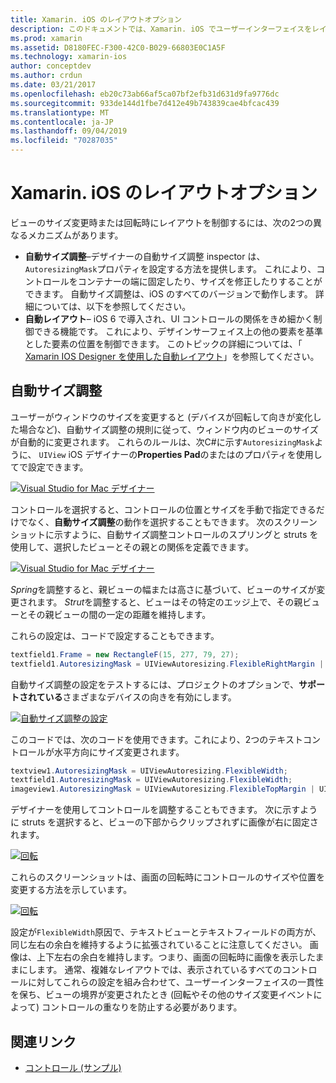 ```yaml
---
title: Xamarin. iOS のレイアウトオプション
description: このドキュメントでは、Xamarin. iOS でユーザーインターフェイスをレイアウトするさまざまな方法について説明します。 自動サイズ調整と自動レイアウトについて説明します。
ms.prod: xamarin
ms.assetid: D8180FEC-F300-42C0-B029-66803E0C1A5F
ms.technology: xamarin-ios
author: conceptdev
ms.author: crdun
ms.date: 03/21/2017
ms.openlocfilehash: eb20c73ab66af5ca07bf2efb31d631d9fa9776dc
ms.sourcegitcommit: 933de144d1fbe7d412e49b743839cae4bfcac439
ms.translationtype: MT
ms.contentlocale: ja-JP
ms.lasthandoff: 09/04/2019
ms.locfileid: "70287035"
---
```

# <a name="layout-options-in-xamarinios"></a>Xamarin. iOS のレイアウトオプション

ビューのサイズ変更時または回転時にレイアウトを制御するには、次の2つの異なるメカニズムがあります。

- **自動サイズ調整**–デザイナーの自動サイズ調整 inspector は、 `AutoresizingMask`プロパティを設定する方法を提供します。 これにより、コントロールをコンテナーの端に固定したり、サイズを修正したりすることができます。 自動サイズ調整は、iOS のすべてのバージョンで動作します。 詳細については、以下を参照してください。
- **自動レイアウト**– iOS 6 で導入され、UI コントロールの関係をきめ細かく制御できる機能です。 これにより、デザインサーフェイス上の他の要素を基準とした要素の位置を制御できます。 このトピックの詳細については、「 [Xamarin IOS Designer を使用した自動レイアウト](~/ios/user-interface/designer/designer-auto-layout.md)」を参照してください。

## <a name="autosizing"></a>自動サイズ調整

ユーザーがウィンドウのサイズを変更すると (デバイスが回転して向きが変化した場合など)、自動サイズ調整の規則に従って、ウィンドウ内のビューのサイズが自動的に変更されます。 これらのルールは、次C#に示す`AutoresizingMask`ように、 `UIView` iOS デザイナーの**Properties Pad**のまたはのプロパティを使用してで設定できます。

 [![](layout-options-images/image41.png "Visual Studio for Mac デザイナー")](layout-options-images/image41.png#lightbox)

コントロールを選択すると、コントロールの位置とサイズを手動で指定できるだけでなく、**自動サイズ調整**の動作を選択することもできます。 次のスクリーンショットに示すように、自動サイズ調整コントロールのスプリングと struts を使用して、選択したビューとその親との関係を定義できます。

 [![](layout-options-images/image42.png "Visual Studio for Mac デザイナー")](layout-options-images/image42.png#lightbox)

*Spring*を調整すると、親ビューの幅または高さに基づいて、ビューのサイズが変更されます。 *Strut*を調整すると、ビューはその特定のエッジ上で、その親ビューとその親ビューの間の一定の距離を維持します。

これらの設定は、コードで設定することもできます。

```csharp
textfield1.Frame = new RectangleF(15, 277, 79, 27);
textfield1.AutoresizingMask = UIViewAutoresizing.FlexibleRightMargin | UIViewAutoresizing.FlexibleBottomMargin;
```


自動サイズ調整の設定をテストするには、プロジェクトのオプションで、**サポートされている**さまざまなデバイスの向きを有効にします。

 [![](layout-options-images/image43a.png "自動サイズ調整の設定")](layout-options-images/image43a.png#lightbox)

このコードでは、次のコードを使用できます。これにより、2つのテキストコントロールが水平方向にサイズ変更されます。

```csharp
textview1.AutoresizingMask = UIViewAutoresizing.FlexibleWidth;
textfield1.AutoresizingMask = UIViewAutoresizing.FlexibleWidth;
imageview1.AutoresizingMask = UIViewAutoresizing.FlexibleTopMargin | UIViewAutoresizing.FlexibleLeftMargin;
```


デザイナーを使用してコントロールを調整することもできます。 次に示すように struts を選択すると、ビューの下部からクリップされずに画像が右に固定されます。

 [![](layout-options-images/autoresize.png "回転")](layout-options-images/autoresize.png#lightbox)

これらのスクリーンショットは、画面の回転時にコントロールのサイズや位置を変更する方法を示しています。

 [![](layout-options-images/image44a.png "回転")](layout-options-images/image44a.png#lightbox)

設定が`FlexibleWidth`原因で、テキストビューとテキストフィールドの両方が、同じ左右の余白を維持するように拡張されていることに注意してください。 画像は、上下左右の余白を維持します。つまり、画面の回転時に画像を表示したままにします。 通常、複雑なレイアウトでは、表示されているすべてのコントロールに対してこれらの設定を組み合わせて、ユーザーインターフェイスの一貫性を保ち、ビューの境界が変更されたとき (回転やその他のサイズ変更イベントによって) コントロールの重なりを防止する必要があります。





## <a name="related-links"></a>関連リンク

- [コントロール (サンプル)](https://docs.microsoft.com/samples/xamarin/ios-samples/controls)

